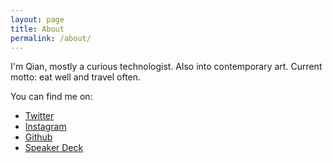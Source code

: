 ```yaml
---
layout: page
title: About
permalink: /about/
---
```


I'm Qian, mostly a curious technologist. Also into contemporary art. Current motto: eat well and travel often.

You can find me on:
- [Twitter](https://twitter.com/bonbonking)
- [Instagram](instagram.com/bonbonking/)
- [Github](github.com/jinqian)
- [Speaker Deck](https://speakerdeck.com/jinqian)
